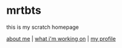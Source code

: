# mrtbts
this is my scratch homepage

[about me](https://about-mrtbts.github.io/mrtbts/about%20me)
| [what i'm working on](https://about-mrtbts.github.io/mrtbts/what%20i'm%20working%20on)
| [my profile](https://scratch.mit.edu/users/mrtbts)
